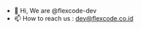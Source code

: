 - 👋 Hi, We are @flexcode-dev
- 📫 How to reach us : dev@flexcode.co.id

<!---
flexcode-dev/flexcode-dev is a ✨ special ✨ repository because its `README.md` (this file) appears on your GitHub profile.
You can click the Preview link to take a look at your changes.
--->
